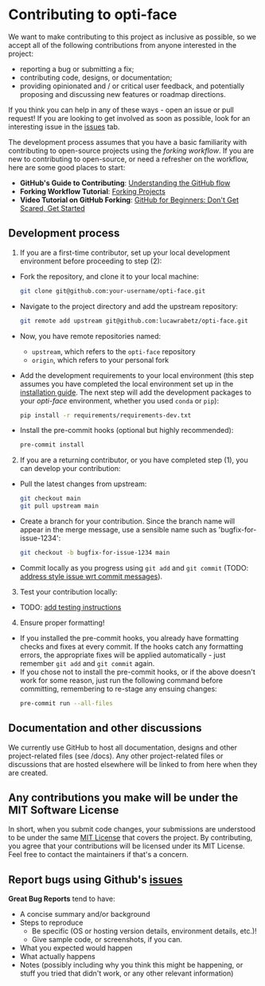 # Contributing to opti-face
We want to make contributing to this project as inclusive as possible, so we accept all of the following contributions from anyone interested in the project:
- reporting a bug or submitting a fix;
- contributing code, designs, or documentation;
- providing opinionated and / or critical user feedback, and potentially proposing and discussing new features or roadmap directions.

If you think you can help in any of these ways - open an issue or pull request! If you are looking to get involved as soon as possible, look for an interesting issue in the [issues](https://github.com/lucawrabetz/opti-face/issues) tab.

The development process assumes that you have a basic familiarity with contributing to open-source projects using the *forking workflow*. If you are new to contributing to open-source, or need a refresher on the workflow, here are some good places to start:
- **GitHub's Guide to Contributing**: [Understanding the GitHub flow](https://guides.github.com/introduction/flow/)
- **Forking Workflow Tutorial**: [Forking Projects](https://guides.github.com/activities/forking/)
- **Video Tutorial on GitHub Forking**: [GitHub for Beginners: Don't Get Scared, Get Started](https://www.youtube.com/watch?v=0fKg7e37bQE)

## Development process
1. If you are a first-time contributor, set up your local development environment before proceeding to step (2):
- Fork the repository, and clone it to your local machine:
    ```bash
    git clone git@github.com:your-username/opti-face.git
    ```
- Navigate to the project directory and add the upstream repository:
    ```bash
    git remote add upstream git@github.com:lucawrabetz/opti-face.git
    ```
- Now, you have remote repositories named:
    - `upstream`, which refers to the `opti-face` repository
    - `origin`, which refers to your personal fork

- Add the development requirements to your local environment (this step assumes you have completed the local environment set up in the [installation guide](../README.md). The next step will add the development packages to your *opti-face* environment, whether you used `conda` or `pip`):
    ```bash
    pip install -r requirements/requirements-dev.txt
    ```

- Install the pre-commit hooks (optional but highly recommended):
    ```bash
    pre-commit install
    ```

2. If you are a returning contributor, or you have completed step (1), you can develop your contribution:
- Pull the latest changes from upstream:
    ```bash
    git checkout main
    git pull upstream main
    ```

- Create a branch for your contribution. Since the branch name will appear in the merge message, use a sensible name such as 'bugfix-for-issue-1234':
    ```bash
    git checkout -b bugfix-for-issue-1234 main
    ```

- Commit locally as you progress using `git add` and `git commit` (TODO: [address style issue wrt commit messages](https://github.com/lucawrabetz/opti-face/issues/4)).

3. Test your contribution locally:
- TODO: [add testing instructions](https://github.com/lucawrabetz/opti-face/issues/5)

4. Ensure proper formatting!
- If you installed the pre-commit hooks, you already have formatting checks and fixes at every commit. If the hooks catch any formatting errors, the appropriate fixes will be applied automatically - just remember `git add` and `git commit` again.
- If you chose not to install the pre-commit hooks, or if the above doesn't work for some reason, just run the following command before committing, remembering to re-stage any ensuing changes:
    ```bash
    pre-commit run --all-files
    ```

## Documentation and other discussions
We currently use GitHub to host all documentation, designs and other project-related files (see /docs). Any other project-related files or discussions that are hosted elsewhere will be linked to from here when they are created.

## Any contributions you make will be under the MIT Software License
In short, when you submit code changes, your submissions are understood to be under the same [MIT License](../LICENSE) that covers the project. By contributing, you agree that your contributions will be licensed under its MIT License. Feel free to contact the maintainers if that's a concern.

## Report bugs using Github's [issues](https://github.com/lucawrabetz/opti-face/issues)

**Great Bug Reports** tend to have:
- A concise summary and/or background
- Steps to reproduce
  - Be specific (OS or hosting version details, environment details, etc.)!
  - Give sample code, or screenshots, if you can.
- What you expected would happen
- What actually happens
- Notes (possibly including why you think this might be happening, or stuff you tried that didn't work, or any other relevant information)
